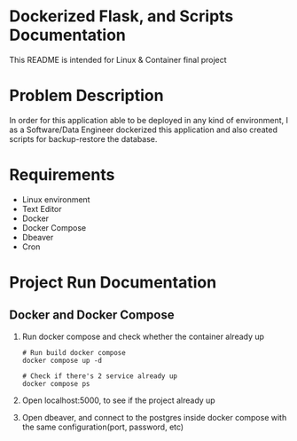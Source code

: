 # Dockerized Flask, and Scripts Documentation

This README is intended for Linux & Container final project

# Problem Description

In order for this application able to be deployed in any kind of environment, I as a Software/Data Engineer dockerized this application and also created scripts for backup-restore the database.

# Requirements
- Linux environment
- Text Editor
- Docker
- Docker Compose
- Dbeaver
- Cron

# Project Run Documentation

## Docker and Docker Compose
1. Run docker compose and check whether the container already up
    ```
    # Run build docker compose
    docker compose up -d

    # Check if there's 2 service already up
    docker compose ps
    ```

2. Open localhost:5000, to see if the project already up

3. Open dbeaver, and connect to the postgres inside docker compose with the same configuration(port, password, etc)

